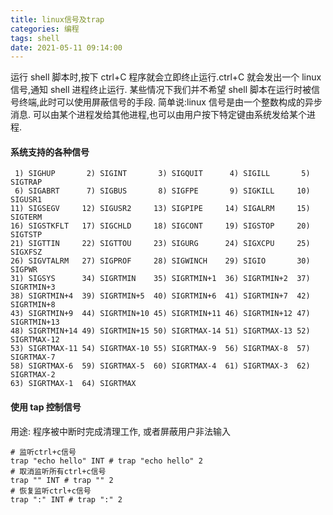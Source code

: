 ```yaml
---
title: linux信号及trap
categories: 编程
tags: shell
date: 2021-05-11 09:14:00
---
```


运行 shell 脚本时,按下 ctrl+C 程序就会立即终止运行.ctrl+C 就会发出一个 linux 信号,通知 shell 进程终止运行.
某些情况下我们并不希望 shell 脚本在运行时被信号终端,此时可以使用屏蔽信号的手段.
简单说:linux 信号是由一个整数构成的异步消息. 可以由某个进程发给其他进程,也可以由用户按下特定键由系统发给某个进程.

#### 系统支持的各种信号

```shell
 1) SIGHUP       2) SIGINT       3) SIGQUIT      4) SIGILL       5) SIGTRAP
 6) SIGABRT      7) SIGBUS       8) SIGFPE       9) SIGKILL     10) SIGUSR1
11) SIGSEGV     12) SIGUSR2     13) SIGPIPE     14) SIGALRM     15) SIGTERM
16) SIGSTKFLT   17) SIGCHLD     18) SIGCONT     19) SIGSTOP     20) SIGTSTP
21) SIGTTIN     22) SIGTTOU     23) SIGURG      24) SIGXCPU     25) SIGXFSZ
26) SIGVTALRM   27) SIGPROF     28) SIGWINCH    29) SIGIO       30) SIGPWR
31) SIGSYS      34) SIGRTMIN    35) SIGRTMIN+1  36) SIGRTMIN+2  37) SIGRTMIN+3
38) SIGRTMIN+4  39) SIGRTMIN+5  40) SIGRTMIN+6  41) SIGRTMIN+7  42) SIGRTMIN+8
43) SIGRTMIN+9  44) SIGRTMIN+10 45) SIGRTMIN+11 46) SIGRTMIN+12 47) SIGRTMIN+13
48) SIGRTMIN+14 49) SIGRTMIN+15 50) SIGRTMAX-14 51) SIGRTMAX-13 52) SIGRTMAX-12
53) SIGRTMAX-11 54) SIGRTMAX-10 55) SIGRTMAX-9  56) SIGRTMAX-8  57) SIGRTMAX-7
58) SIGRTMAX-6  59) SIGRTMAX-5  60) SIGRTMAX-4  61) SIGRTMAX-3  62) SIGRTMAX-2
63) SIGRTMAX-1  64) SIGRTMAX

```

#### 使用 tap 控制信号

用途: 程序被中断时完成清理工作, 或者屏蔽用户非法输入

```shell
# 监听ctrl+c信号
trap "echo hello" INT # trap "echo hello" 2
# 取消监听所有ctrl+c信号
trap "" INT # trap "" 2
# 恢复监听ctrl+c信号
trap ":" INT # trap ":" 2
```
